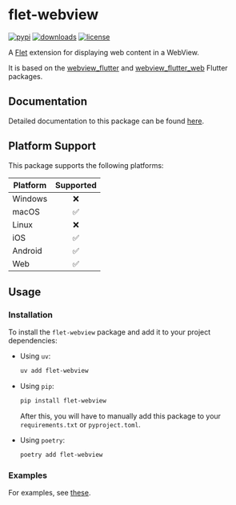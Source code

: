 # flet-webview

[![pypi](https://img.shields.io/pypi/v/flet-webview.svg)](https://pypi.python.org/pypi/flet-webview)
[![downloads](https://static.pepy.tech/badge/flet-webview/month)](https://pepy.tech/project/flet-webview)
[![license](https://img.shields.io/github/license/flet-dev/flet-webview.svg)](https://github.com/flet-dev/flet-webview/blob/main/LICENSE)

A [Flet](https://flet.dev) extension for displaying web content in a WebView.

It is based on the [webview_flutter](https://pub.dev/packages/webview_flutter)
and [webview_flutter_web](https://pub.dev/packages/webview_flutter_web) Flutter packages.

## Documentation

Detailed documentation to this package can be found [here](https://flet-dev.github.io/flet-webview/).

## Platform Support

This package supports the following platforms:

| Platform | Supported |
|----------|:---------:|
| Windows  |     ❌     |
| macOS    |     ✅     |
| Linux    |     ❌     |
| iOS      |     ✅     |
| Android  |     ✅     |
| Web      |     ✅     |

## Usage

### Installation

To install the `flet-webview` package and add it to your project dependencies:

- Using `uv`:
    ```bash
    uv add flet-webview
    ```

- Using `pip`:
    ```bash
    pip install flet-webview
    ```
    After this, you will have to manually add this package to your `requirements.txt` or `pyproject.toml`.

- Using `poetry`:
    ```bash
    poetry add flet-webview
    ```

### Examples

For examples, see [these](./examples).

